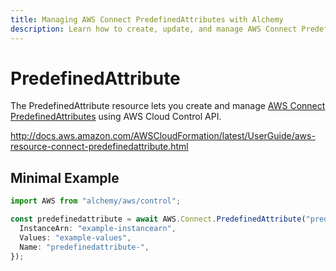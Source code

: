 ```yaml
---
title: Managing AWS Connect PredefinedAttributes with Alchemy
description: Learn how to create, update, and manage AWS Connect PredefinedAttributes using Alchemy Cloud Control.
---
```


# PredefinedAttribute

The PredefinedAttribute resource lets you create and manage [AWS Connect PredefinedAttributes](https://docs.aws.amazon.com/connect/latest/userguide/) using AWS Cloud Control API.

http://docs.aws.amazon.com/AWSCloudFormation/latest/UserGuide/aws-resource-connect-predefinedattribute.html

## Minimal Example

```ts
import AWS from "alchemy/aws/control";

const predefinedattribute = await AWS.Connect.PredefinedAttribute("predefinedattribute-example", {
  InstanceArn: "example-instancearn",
  Values: "example-values",
  Name: "predefinedattribute-",
});
```

